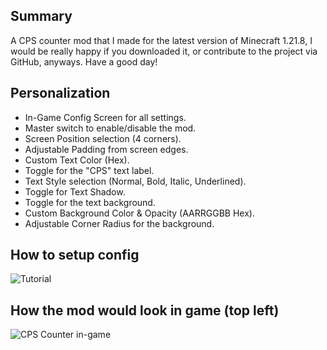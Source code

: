 ## **Summary**
A CPS counter mod that I made for the latest version of Minecraft 1.21.8, I would be really happy if you downloaded it, or contribute to the project via GitHub, anyways. Have a good day!

## **Personalization**
- In-Game Config Screen for all settings.
- Master switch to enable/disable the mod.
- Screen Position selection (4 corners).
- Adjustable Padding from screen edges.
- Custom Text Color (Hex).
- Toggle for the "CPS" text label.
- Text Style selection (Normal, Bold, Italic, Underlined).
- Toggle for Text Shadow.
- Toggle for the text background.
- Custom Background Color & Opacity (AARRGGBB Hex).
- Adjustable Corner Radius for the background.

## **How to setup config**
![Tutorial](https://cdn.modrinth.com/data/cached_images/08b303a2669ef5d760953120a03132866d92c617.png)

## **How the mod would look in game (top left)**
![CPS Counter in-game](https://cdn.modrinth.com/data/cached_images/b40666e470a7501a39a510797f5dc2f3cbeb974c.png)